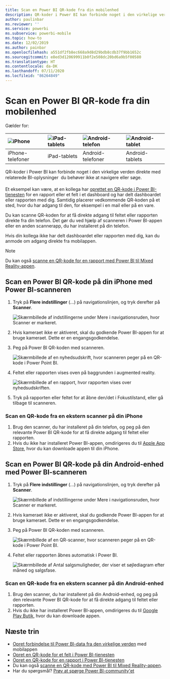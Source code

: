 ```yaml
---
title: Scan en Power BI QR-kode fra din mobilenhed
description: QR-koder i Power BI kan forbinde noget i den virkelige verden direkte med relaterede BI-oplysninger i Power BI-mobilappen til iPhone-telefoner og Android-enheder.
author: paulinbar
ms.reviewer: ''
ms.service: powerbi
ms.subservice: powerbi-mobile
ms.topic: how-to
ms.date: 12/02/2019
ms.author: painbar
ms.openlocfilehash: a551df2fb8ec668a9d8d29bdb8cdb37f9bb1652c
ms.sourcegitcommit: e8ed3d120699911b0f2e508dc20bd6a9b5f00580
ms.translationtype: HT
ms.contentlocale: da-DK
ms.lasthandoff: 07/11/2020
ms.locfileid: "86264849"
---
```

# <a name="scan-a-power-bi-qr-code-from-your-mobile-device"></a>Scan en Power BI QR-kode fra din mobilenhed
Gælder for:

| ![iPhone](./media/mobile-apps-qr-code/ios-logo-40-px.png) | ![iPad-tablets](./media/mobile-apps-qr-code/ios-logo-40-px.png) | ![Android-telefon](././media/mobile-apps-qr-code/android-logo-40-px.png) | ![Android-tablet](././media/mobile-apps-qr-code/android-logo-40-px.png) |
|:--- |:--- |:--- |:--- |
|iPhone-telefoner |iPad-tablets |Android-telefoner |Android-tablets |

QR-koder i Power BI kan forbinde noget i den virkelige verden direkte med relaterede BI-oplysninger &#150; du behøver ikke at navigere eller søge.

Et eksempel kan være, at en kollega har [oprettet en QR-kode i Power BI-tjenesten](../../create-reports/service-create-qr-code-for-tile.md) for en rapport eller et felt i et dashboard og har delt dashboardet eller rapporten med dig. Samtidig placerer vedkommende QR-koden på et sted, hvor du har adgang til den, for eksempel i en mail eller på en vare. 

Du kan scanne QR-koden for at få direkte adgang til feltet eller rapporten direkte fra din telefon. Det gør du ved hjælp af scanneren i Power BI-appen eller en anden scannerapp, du har installeret på din telefon. 

Hvis din kollega ikke har delt dashboardet eller rapporten med dig, kan du anmode om adgang direkte fra mobilappen. 

> [!NOTE]
> Du kan også [scanne en QR-kode for en rapport med Power BI til Mixed Reality-appen](mobile-mixed-reality-app.md#scan-a-report-qr-code-in-holographic-view).

## <a name="scan-a-power-bi-qr-code-on-your-iphone-with-the-power-bi-scanner"></a>Scan en Power BI QR-kode på din iPhone med Power BI-scanneren

1. Tryk på **Flere indstillinger** (...) på navigationslinjen, og tryk derefter på **Scanner**.

    ![Skærmbillede af indstillingerne under Mere i navigationsruden, hvor Scanner er markeret.](media/mobile-apps-qr-code/power-bi-scanner.png)

2. Hvis kameraet ikke er aktiveret, skal du godkende Power BI-appen for at bruge kameraet. Dette er en engangsgodkendelse. 
 
3. Peg på Power BI QR-koden med scanneren. 
   
    ![Skærmbillede af en nyhedsudskrift, hvor scanneren peger på en QR-kode i Power Point BI.](media/mobile-apps-qr-code/power-bi-align-qr-code.png)
4. Feltet eller rapporten vises oven på baggrunden i augmented reality.
   
    ![Skærmbillede af en rapport, hvor rapporten vises over nyhedsudskriften.](media/mobile-apps-qr-code/power-bi-ios-qr-ar-scanner.png)

5. Tryk på rapporten eller feltet for at åbne den/det i Fokustilstand, eller gå tilbage til scanneren.

### <a name="scan-a-qr-code-from-an-external-scanner-on-your-iphone"></a>Scan en QR-kode fra en ekstern scanner på din iPhone
1. Brug den scanner, du har installeret på din telefon, og peg på den relevante Power BI QR-kode for at få direkte adgang til feltet eller rapporten. 
2. Hvis du ikke har installeret Power BI-appen, omdirigeres du til [Apple App Store](https://go.microsoft.com/fwlink/?LinkId=522062), hvor du kan downloade appen til din iPhone.

## <a name="scan-a-power-bi-qr-code-on-your-android-device-with-the-power-bi-scanner"></a>Scan en Power BI QR-kode på din Android-enhed med Power BI-scanneren

1. Tryk på **Flere indstillinger** (...) på navigationslinjen, og tryk derefter på **Scanner**.

    ![Skærmbillede af indstillingerne under Mere i navigationsruden, hvor Scanner er markeret.](media/mobile-apps-qr-code/power-bi-scanner.png)

2. Hvis kameraet ikke er aktiveret, skal du godkende Power BI-appen for at bruge kameraet. Dette er en engangsgodkendelse. 

3. Peg på Power BI QR-koden med scanneren. 
   
    ![Skærmbillede af en QR-scanner, hvor scanneren peger på en QR-kode i Power Point BI.](media/mobile-apps-qr-code/pbi_iph_qrscan.png)
4. Feltet eller rapporten åbnes automatisk i Power BI.
   
    ![Skærmbillede af Antal salgsmuligheder, der viser et søjlediagram efter måned og salgsfase.](media/mobile-apps-qr-code/power-bi-android-tile.png)

### <a name="scan-a-qr-code-from-an-external-scanner-on-your-android-device"></a>Scan en QR-kode fra en ekstern scanner på din Android-enhed
1. Brug den scanner, du har installeret på din Android-enhed, og peg på den relevante Power BI QR-kode for at få direkte adgang til feltet eller rapporten. 
2. Hvis du ikke har installeret Power BI-appen, omdirigeres du til [Google Play Butik](https://go.microsoft.com/fwlink/?LinkID=544867), hvor du kan downloade appen. 

## <a name="next-steps"></a>Næste trin
* [Opret forbindelse til Power BI-data fra den virkelige verden](mobile-apps-data-in-real-world-context.md) med mobilappen
* [Opret en QR-kode for et felt i Power BI-tjenesten](../../create-reports/service-create-qr-code-for-tile.md)
* [Opret en QR-kode for en rapport i Power BI-tjenesten](../../create-reports/service-create-qr-code-for-report.md)
* Du kan også [scanne en QR-kode med Power BI til Mixed Reality-appen](mobile-mixed-reality-app.md).
* Har du spørgsmål? [Prøv at spørge Power BI-community'et](https://community.powerbi.com/)
